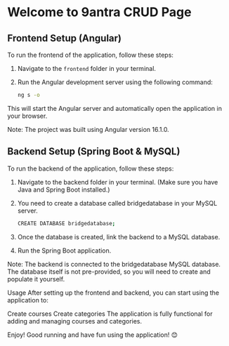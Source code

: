 # Welcome to 9antra CRUD Page

## Frontend Setup (Angular)

To run the frontend of the application, follow these steps:

1. Navigate to the `frontend` folder in your terminal.
2. Run the Angular development server using the following command:

   ```bash
   ng s -o

This will start the Angular server and automatically open the application in your browser.

Note: The project was built using Angular version 16.1.0.

## Backend Setup (Spring Boot & MySQL)

To run the backend of the application, follow these steps:

1. Navigate to the backend folder in your terminal. (Make sure you have Java and Spring Boot installed.)


2. You need to create a database called bridgedatabase in your MySQL server.

   ```bash
   CREATE DATABASE bridgedatabase;

3. Once the database is created, link the backend to a MySQL database. 
4. Run the Spring Boot application.

Note: The backend is connected to the bridgedatabase MySQL database. The database itself is not pre-provided, so you will need to create and populate it yourself.

Usage
After setting up the frontend and backend, you can start using the application to:

Create courses
Create categories
The application is fully functional for adding and managing courses and categories.

Enjoy!
Good running and have fun using the application! 😊